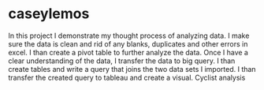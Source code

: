 # caseylemos
In this project I demonstrate my thought process of analyzing data. I make sure the data is clean and rid of any blanks, duplicates and other errors in excel. I than
create a pivot table to further analyze the data. Once I have a clear understanding of the data, I transfer the data to big query. I than create tables and write a query 
that joins the two data sets I imported. I than transfer the created query to tableau and create a visual. 
Cyclist analysis
